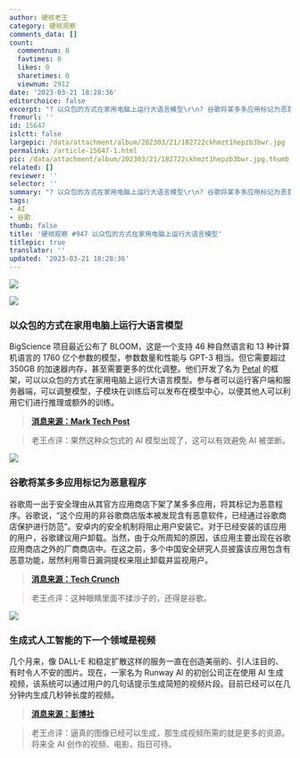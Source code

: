 ```yaml
---
author: 硬核老王
category: 硬核观察
comments_data: []
count:
  commentnum: 0
  favtimes: 0
  likes: 0
  sharetimes: 0
  viewnum: 2912
date: '2023-03-21 18:28:36'
editorchoice: false
excerpt: "? 以众包的方式在家用电脑上运行大语言模型\r\n? 谷歌将某多多应用标记为恶意程序\r\n? 生成式人工智能的下一个领域是视频\r\n» \r\n»"
fromurl: ''
id: 15647
islctt: false
largepic: /data/attachment/album/202303/21/182722ckhmzt1hepzb3bwr.jpg
permalink: /article-15647-1.html
pic: /data/attachment/album/202303/21/182722ckhmzt1hepzb3bwr.jpg.thumb.jpg
related: []
reviewer: ''
selector: ''
summary: "? 以众包的方式在家用电脑上运行大语言模型\r\n? 谷歌将某多多应用标记为恶意程序\r\n? 生成式人工智能的下一个领域是视频\r\n» \r\n»"
tags:
- AI
- 谷歌
thumb: false
title: '硬核观察 #947 以众包的方式在家用电脑上运行大语言模型'
titlepic: true
translator: ''
updated: '2023-03-21 18:28:36'
---
```


![](/data/attachment/album/202303/21/182722ckhmzt1hepzb3bwr.jpg)


![](/data/attachment/album/202303/21/182735qn7xdzxghpjqq36n.jpg)


### 以众包的方式在家用电脑上运行大语言模型


BigScience 项目最近公布了 BLOOM，这是一个支持 46 种自然语言和 13 种计算机语言的 1760 亿个参数的模型，参数数量和性能与 GPT-3 相当。但它需要超过 350GB 的加速器内存，甚至需要更多的优化调整。他们开发了名为 [Petal](https://petals.ml/) 的框架，可以以众包的方式在家用电脑上运行大语言模型。参与者可以运行客户端和服务器端，可以调整模型，子模块在训练后可以发布在模型中心，以便其他人可以利用它们进行推理或额外的训练。



> 
> **[消息来源：Mark Tech Post](https://www.marktechpost.com/2023/03/15/meet-petals-an-open-source-artificial-intelligence-ai-system-that-can-run-100b-language-models-at-home-bit-torrent-style/)**
> 
> 
> 



> 
> 老王点评：果然这种众包式的 AI 模型出现了，这可以有效避免 AI 被垄断。
> 
> 
> 


![](/data/attachment/album/202303/21/182746jgaj9m6agxntzxbo.jpg)


### 谷歌将某多多应用标记为恶意程序


谷歌周一出于安全理由从其官方应用商店下架了某多多应用，将其标记为恶意程序。谷歌说，“这个应用的非谷歌商店版本被发现含有恶意软件，已经通过谷歌商店保护进行防范”。安卓内的安全机制将阻止用户安装它。对于已经安装的该应用的用户，谷歌建议用户卸载。当然，由于众所周知的原因，该应用主要出现在谷歌应用商店之外的厂商商店中。在这之前，多个中国安全研究人员披露该应用包含有恶意功能，居然利用零日漏洞提权来阻止卸载并监视用户。



> 
> **[消息来源：Tech Crunch](https://techcrunch.com/2023/03/20/google-flags-apps-made-by-popular-chinese-e-commerce-giant-as-malware/)**
> 
> 
> 



> 
> 老王点评：这种眼睛里面不揉沙子的，还得是谷歌。
> 
> 
> 


![](/data/attachment/album/202303/21/182758g1zk5fp67tfyztd5.jpg)


### 生成式人工智能的下一个领域是视频


几个月来，像 DALL-E 和稳定扩散这样的服务一直在创造美丽的、引人注目的、有时令人不安的图片。现在，一家名为 Runway AI 的初创公司正在使用 AI 生成视频，该系统可以通过用户的几句话提示生成简短的视频片段。目前已经可以在几分钟内生成几秒钟长度的视频。



> 
> **[消息来源：彭博社](https://www.bloomberg.com/news/articles/2023-03-20/generative-ai-s-next-frontier-is-video)**
> 
> 
> 



> 
> 老王点评：逼真的图像已经可以生成，那生成视频所需的就是更多的资源。将来全 AI 创作的视频、电影，指日可待。
> 
> 
>